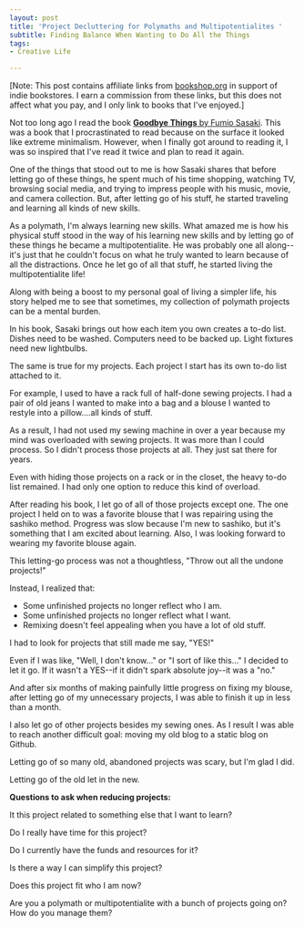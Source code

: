 ```yaml
---
layout: post
title: 'Project Decluttering for Polymaths and Multipotentialites '
subtitle: Finding Balance When Wanting to Do All the Things
tags:
- Creative Life

---
```

\[Note: This post contains affiliate links from [bookshop.org](https://bookshop.org) in support of indie bookstores. I earn a commission from these links, but this does not affect what you pay, and I only link to books that I've enjoyed.\]

Not too long ago I read the book [**Goodbye Things** by Fumio Sasaki](https://bookshop.org/a/8232/9780393609035). This was a book that I procrastinated to read because on the surface it looked like extreme minimalism. However, when I finally got around to reading it, I was so inspired that I've read it twice and plan to read it again.

One of the things that stood out to me is how Sasaki shares that before letting go of these things, he spent much of his time shopping, watching TV, browsing social media, and trying to impress people with his music, movie, and camera collection. But, after letting go of his stuff, he started traveling and learning all kinds of new skills.

As a polymath, I'm always learning new skills. What amazed me is how his physical stuff stood in the way of his learning new skills and by letting go of these things he became a multipotentialite. He was probably one all along--it's just that he couldn't focus on what he truly wanted to learn because of all the distractions.  Once he let go of all that stuff, he started living the multipotentialite life!

Along with being a boost to my personal goal of living a simpler life, his story helped me to see that sometimes, my collection of polymath projects can be a mental burden.

In his book, Sasaki brings out how each item you own creates a to-do list. Dishes need to be washed. Computers need to be backed up. Light fixtures need new lightbulbs.

The same is true for my projects. Each project I start has its own to-do list attached to it.

For example, I used to have a rack full of half-done sewing projects. I had a pair of old jeans I wanted to make into a bag and a blouse I wanted to restyle into a pillow....all kinds of stuff.

As a result, I had not used my sewing machine in over a year because my mind was overloaded with sewing projects. It was more than I could process. So I didn't process those projects at all. They just sat there for years.

Even with hiding those projects on a rack or in the closet, the heavy to-do list remained. I had only one option to reduce this kind of overload.

After reading his book, I let go of all of those projects except one. The one project I held on to was a favorite blouse that I was repairing using the sashiko method. Progress was slow because I'm new to sashiko,  but it's something that I am excited about learning. Also, I was looking forward to wearing my favorite blouse again.

This letting-go process was not a thoughtless, "Throw out all the undone projects!"

Instead, I realized that:

* Some unfinished projects no longer reflect who I am.
* Some unfinished projects no longer reflect what I want.
* Remixing doesn't feel appealing when you have a lot of old stuff.

I had to look for projects that still made me say, "YES!"

Even if I was like, "Well, I don't know..." or "I sort of like this..." I decided to let it go. If it wasn't a YES--if it didn't spark absolute joy--it was a "no."

And after six months of making painfully little progress on fixing my blouse, after letting go of my unnecessary projects, I was able to finish it up in less than a month.

I also let go of other projects besides my sewing ones. As I result I was able to reach another difficult goal: moving my old blog to a static blog on Github.

Letting go of so many old, abandoned projects was scary, but I'm glad I did.

Letting go of the old let in the new.

**Questions to ask when reducing projects:**

It this project related to something else that I want to learn?

Do I really have time for this project?

Do I currently have the funds and resources for it?

Is there a way I can simplify this project?

Does this project fit who I am now?

Are you a polymath or multipotentialite with a bunch of projects going on? How do you manage them?